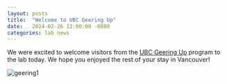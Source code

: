 ```yaml
---
layout: posts
title:  "Welcome to UBC Geering Up"
date:   2024-02-26 12:00:00 -0800
categories: lab news
---
```


We were excited to welcome visitors from the [UBC Geering Up](https://geeringup.apsc.ubc.ca/) program to the lab today. We hope you enjoyed the rest of your stay in Vancouver!

![geering1][geering2]

[geering1]: /assets/images/2024-geering-1 "UBC Geering Up visits the lab"
[geering2]: /assets/images/2024-geering-2 "UBC Geering Up visits the lab"
